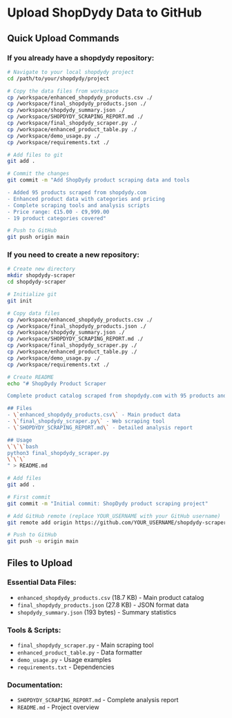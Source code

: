 # Upload ShopDydy Data to GitHub

## Quick Upload Commands

### If you already have a shopdydy repository:

```bash
# Navigate to your local shopdydy project
cd /path/to/your/shopdydy/project

# Copy the data files from workspace
cp /workspace/enhanced_shopdydy_products.csv ./
cp /workspace/final_shopdydy_products.json ./
cp /workspace/shopdydy_summary.json ./
cp /workspace/SHOPDYDY_SCRAPING_REPORT.md ./
cp /workspace/final_shopdydy_scraper.py ./
cp /workspace/enhanced_product_table.py ./
cp /workspace/demo_usage.py ./
cp /workspace/requirements.txt ./

# Add files to git
git add .

# Commit the changes
git commit -m "Add ShopDydy product scraping data and tools

- Added 95 products scraped from shopdydy.com
- Enhanced product data with categories and pricing
- Complete scraping tools and analysis scripts
- Price range: ₵15.00 - ₵9,999.00
- 19 product categories covered"

# Push to GitHub
git push origin main
```

### If you need to create a new repository:

```bash
# Create new directory
mkdir shopdydy-scraper
cd shopdydy-scraper

# Initialize git
git init

# Copy data files
cp /workspace/enhanced_shopdydy_products.csv ./
cp /workspace/final_shopdydy_products.json ./
cp /workspace/shopdydy_summary.json ./
cp /workspace/SHOPDYDY_SCRAPING_REPORT.md ./
cp /workspace/final_shopdydy_scraper.py ./
cp /workspace/enhanced_product_table.py ./
cp /workspace/demo_usage.py ./
cp /workspace/requirements.txt ./

# Create README
echo "# ShopDydy Product Scraper

Complete product catalog scraped from shopdydy.com with 95 products and pricing data.

## Files
- \`enhanced_shopdydy_products.csv\` - Main product data
- \`final_shopdydy_scraper.py\` - Web scraping tool
- \`SHOPDYDY_SCRAPING_REPORT.md\` - Detailed analysis report

## Usage
\`\`\`bash
python3 final_shopdydy_scraper.py
\`\`\`
" > README.md

# Add files
git add .

# First commit
git commit -m "Initial commit: ShopDydy product scraping project"

# Add GitHub remote (replace YOUR_USERNAME with your GitHub username)
git remote add origin https://github.com/YOUR_USERNAME/shopdydy-scraper.git

# Push to GitHub
git push -u origin main
```

## Files to Upload

### Essential Data Files:
- `enhanced_shopdydy_products.csv` (18.7 KB) - Main product catalog
- `final_shopdydy_products.json` (27.8 KB) - JSON format data
- `shopdydy_summary.json` (193 bytes) - Summary statistics

### Tools & Scripts:
- `final_shopdydy_scraper.py` - Main scraping tool
- `enhanced_product_table.py` - Data formatter
- `demo_usage.py` - Usage examples
- `requirements.txt` - Dependencies

### Documentation:
- `SHOPDYDY_SCRAPING_REPORT.md` - Complete analysis report
- `README.md` - Project overview